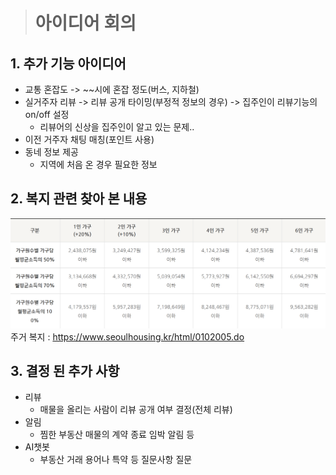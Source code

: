 > # 아이디어 회의
## 1. 추가 기능 아이디어
- 교통 혼잡도 -> ~~시에 혼잡 정도(버스, 지하철)
- 실거주자 리뷰 -> 리뷰 공개 타이밍(부정적 정보의 경우) -> 집주인이 리뷰기능의 on/off 설정
    - 리뷰어의 신상을 집주인이 알고 있는 문제..
- 이전 거주자 채팅 매칭(포인트 사용)
- 동네 정보 제공
    - 지역에 처음 온 경우 필요한 정보

## 2. 복지 관련 찾아 본 내용
![소득분위](./src/d4_소득분위.png)
주거 복지 : https://www.seoulhousing.kr/html/0102005.do

## 3. 결정 된 추가 사항
- 리뷰
    - 매물을 올리는 사람이 리뷰 공개 여부 결정(전체 리뷰)
- 알림
    - 찜한 부동산 매물의 계약 종료 임박 알림 등
- AI챗봇
    - 부동산 거래 용어나 특약 등 질문사항 질문